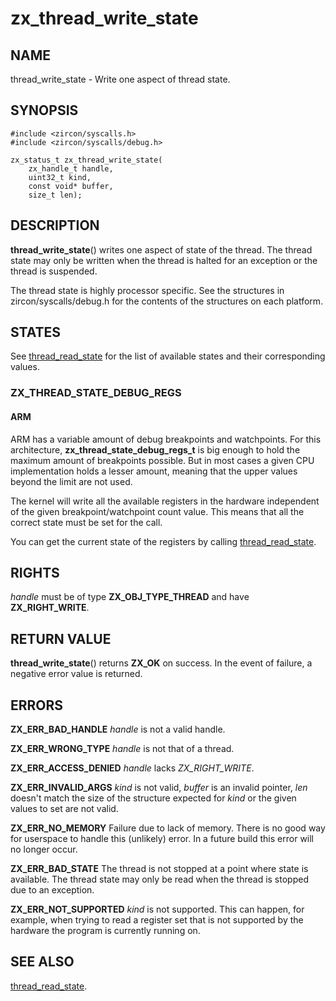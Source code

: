 # zx_thread_write_state

## NAME

<!-- Updated by scripts/update-docs-from-abigen, do not edit this section manually. -->

thread_write_state - Write one aspect of thread state.

## SYNOPSIS

```
#include <zircon/syscalls.h>
#include <zircon/syscalls/debug.h>

zx_status_t zx_thread_write_state(
    zx_handle_t handle,
    uint32_t kind,
    const void* buffer,
    size_t len);
```

## DESCRIPTION

**thread_write_state**() writes one aspect of state of the thread. The thread
state may only be written when the thread is halted for an exception or the
thread is suspended.

The thread state is highly processor specific. See the structures in
zircon/syscalls/debug.h for the contents of the structures on each platform.

## STATES

See [thread_read_state](thread_read_state.md) for the list of available states
and their corresponding values.

### ZX_THREAD_STATE_DEBUG_REGS

#### ARM

ARM has a variable amount of debug breakpoints and watchpoints. For this
architecture, **zx_thread_state_debug_regs_t** is big enough to hold the maximum
amount of breakpoints possible. But in most cases a given CPU implementation
holds a lesser amount, meaning that the upper values beyond the limit are not
used.

The kernel will write all the available registers in the hardware independent of
the given breakpoint/watchpoint count value. This means that all the correct
state must be set for the call.

You can get the current state of the registers by calling
[thread_read_state](thread_read_state.md#zx_thread_state_debug_regs).

## RIGHTS

<!-- Updated by scripts/update-docs-from-abigen, do not edit this section manually. -->

*handle* must be of type **ZX_OBJ_TYPE_THREAD** and have **ZX_RIGHT_WRITE**.

## RETURN VALUE

**thread_write_state**() returns **ZX_OK** on success.
In the event of failure, a negative error value is returned.

## ERRORS

**ZX_ERR_BAD_HANDLE**  *handle* is not a valid handle.

**ZX_ERR_WRONG_TYPE**  *handle* is not that of a thread.

**ZX_ERR_ACCESS_DENIED**  *handle* lacks *ZX_RIGHT_WRITE*.

**ZX_ERR_INVALID_ARGS**  *kind* is not valid, *buffer* is an invalid pointer,
*len* doesn't match the size of the structure expected for *kind* or the given
values to set are not valid.

**ZX_ERR_NO_MEMORY**  Failure due to lack of memory.
There is no good way for userspace to handle this (unlikely) error.
In a future build this error will no longer occur.

**ZX_ERR_BAD_STATE**  The thread is not stopped at a point where state
is available. The thread state may only be read when the thread is stopped due
to an exception.

**ZX_ERR_NOT_SUPPORTED**  *kind* is not supported.
This can happen, for example, when trying to read a register set that
is not supported by the hardware the program is currently running on.

## SEE ALSO

[thread_read_state](thread_read_state.md).
